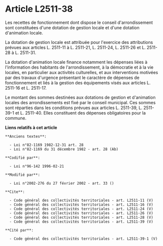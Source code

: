 # Article L2511-38

Les recettes de fonctionnement dont dispose le conseil d'arrondissement sont constituées d'une dotation de gestion locale et
d'une dotation d'animation locale. 

La dotation de gestion locale est attribuée pour l'exercice des attributions prévues aux articles L. 2511-11 à L. 2511-21, L.
2511-24, L. 2511-26 et L. 2511-28 à L. 2511-31. 

La dotation d'animation locale finance notamment les dépenses liées à l'information des habitants de l'arrondissement, à la
démocratie et à la vie locales, en particulier aux activités culturelles, et aux interventions motivées par des travaux
d'urgence présentant le caractère de dépenses de fonctionnement et liés à la gestion des équipements visés aux articles L.
2511-16 et L. 2511-17. 

Le montant des sommes destinées aux dotations de gestion et d'animation locales des arrondissements est fixé par le conseil
municipal. Ces sommes sont réparties dans les conditions prévues aux articles L. 2511-39, L. 2511-39-1 et L. 2511-40. Elles
constituent des dépenses obligatoires pour la commune.

**Liens relatifs à cet article**

	**Anciens textes**:

	  - Loi n°82-1169 1982-12-31 art. 28
	  - Loi n°82-1169 du 31 décembre 1982 - art. 28 (Ab)

	**Codifié par**:

	  - Loi n°96-142 1996-02-21

	**Modifié par**:

	  - Loi n°2002-276 du 27 février 2002 - art. 33 ()

	**Cite**:

	  - Code général des collectivités territoriales - art. L2511-11 (V)
	  - Code général des collectivités territoriales - art. L2511-16 (V)
	  - Code général des collectivités territoriales - art. L2511-24 (V)
	  - Code général des collectivités territoriales - art. L2511-26 (V)
	  - Code général des collectivités territoriales - art. L2511-28 (V)
	  - Code général des collectivités territoriales - art. L2511-39 (V)

	**Cité par**:

	  - Code général des collectivités territoriales - art. L2511-39-1 (V)
